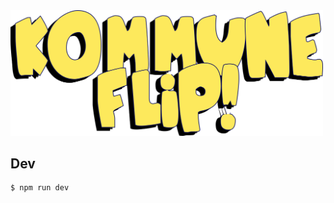 <img src="public/logo.svg" title="fiks-frontend" alt="Fiks Frontend" width="500">


## Dev
```sh
$ npm run dev
```

